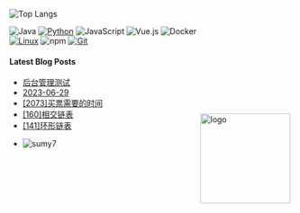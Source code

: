 
<img src="https://github-readme-stats.vercel.app/api?username=dragondyt&show_icons=true" alt="logo" height="160" align="right" style="margin: 5px; margin-bottom: 20px;margin-top:200px;" />

![Top Langs](https://github-readme-stats.vercel.app/api/top-langs/?username=dragondyt&layout=compact&theme=tokyonight)

![Java](https://img.shields.io/badge/-Java-007396?style=flat-square&logo=java&logoColor=ffffff)
[![Python](https://img.shields.io/badge/-Python-3776AB?style=flat-square&logo=python&logoColor=ffffff)](https://www.python.org/)
![JavaScript](https://img.shields.io/badge/JavaScript-F7DF1E?style=flat-square&logo=JavaScript&logoColor=ffffff)
![Vue.js](https://img.shields.io/badge/-Vue.js-4FC08D?style=flat-square&logo=Vue.js&logoColor=ffffff)
![Docker](https://img.shields.io/badge/Docker-2496ED?style=flat-square&logo=docker&logoColor=ffffff)
[![Linux](https://img.shields.io/badge/-Linux-333333?style=flat-square&logo=linux&logoColor=white)](https://www.linuxfoundation.org/)
![npm](https://img.shields.io/badge/-NPM-CB3837?style=flat-square&logo=npm&logoColor=white)
[![Git](https://img.shields.io/badge/-Git-f05032?style=flat-square&logo=git&logoColor=white)](https://git-scm.com/)


#### Latest Blog Posts

<!-- BLOG-POST-LIST:START -->
- [后台管理测试](https://blog.dragondyt.top/8612fa7f/e00fc567/39cdc4a7.html)
- [2023-06-29](https://blog.dragondyt.top/8612fa7f/ec060e02/b26d11b7.html)
- [[2073]买票需要的时间](https://blog.dragondyt.top/8612fa7f/b7e144d1/340249a9/76a66db0.html)
- [[160]相交链表](https://blog.dragondyt.top/8612fa7f/b7e144d1/2362a8ea/389d18c2.html)
- [[141]环形链表](https://blog.dragondyt.top/8612fa7f/b7e144d1/2362a8ea/69a9925d.html)
<!-- BLOG-POST-LIST:END -->

+ ![sumy7](https://komarev.com/ghpvc/?username=dragondyt)
